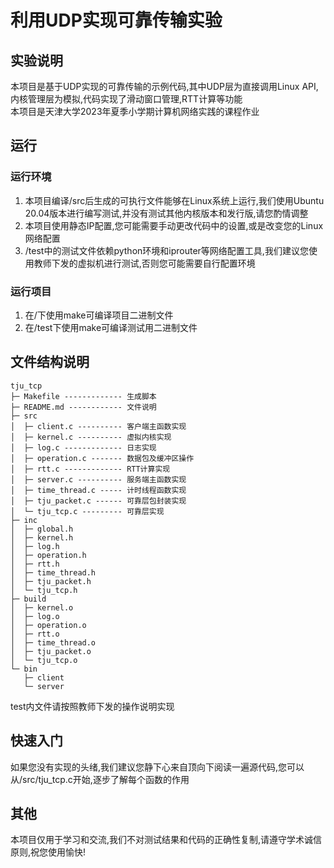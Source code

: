 # 利用UDP实现可靠传输实验

## 实验说明
本项目是基于UDP实现的可靠传输的示例代码,其中UDP层为直接调用Linux API,内核管理层为模拟,代码实现了滑动窗口管理,RTT计算等功能  
本项目是天津大学2023年夏季小学期计算机网络实践的课程作业  

## 运行
### 运行环境
1. 本项目编译/src后生成的可执行文件能够在Linux系统上运行,我们使用Ubuntu 20.04版本进行编写测试,并没有测试其他内核版本和发行版,请您酌情调整  
2. 本项目使用静态IP配置,您可能需要手动更改代码中的设置,或是改变您的Linux网络配置
3. /test中的测试文件依赖python环境和iprouter等网络配置工具,我们建议您使用教师下发的虚拟机进行测试,否则您可能需要自行配置环境

### 运行项目

1. 在/下使用make可编译项目二进制文件
2. 在/test下使用make可编译测试用二进制文件

## 文件结构说明
```
tju_tcp
├─ Makefile ------------- 生成脚本
├─ README.md ------------ 文件说明
├─ src
│  ├─ client.c ---------- 客户端主函数实现
│  ├─ kernel.c ---------- 虚拟内核实现
│  ├─ log.c ------------- 日志实现
│  ├─ operation.c ------- 数据包及缓冲区操作
│  ├─ rtt.c ------------- RTT计算实现
│  ├─ server.c ---------- 服务端主函数实现
│  ├─ time_thread.c ----- 计时线程函数实现
│  ├─ tju_packet.c ------ 可靠层包封装实现
│  └─ tju_tcp.c --------- 可靠层实现
├─ inc
│  ├─ global.h
│  ├─ kernel.h
│  ├─ log.h
│  ├─ operation.h
│  ├─ rtt.h
│  ├─ time_thread.h
│  ├─ tju_packet.h
│  └─ tju_tcp.h
├─ build
│  ├─ kernel.o
│  ├─ log.o
│  ├─ operation.o
│  ├─ rtt.o
│  ├─ time_thread.o
│  ├─ tju_packet.o
│  └─ tju_tcp.o
└─ bin
   ├─ client
   └─ server
```
test内文件请按照教师下发的操作说明实现


## 快速入门
如果您没有实现的头绪,我们建议您静下心来自顶向下阅读一遍源代码,您可以从/src/tju_tcp.c开始,逐步了解每个函数的作用

## 其他
本项目仅用于学习和交流,我们不对测试结果和代码的正确性复制,请遵守学术诚信原则,祝您使用愉快!